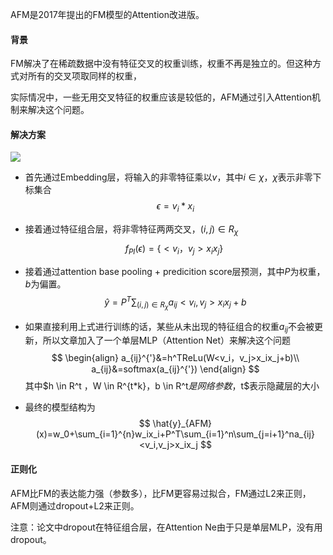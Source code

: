 AFM是2017年提出的FM模型的Attention改进版。

#### 背景

FM解决了在稀疏数据中没有特征交叉的权重训练，权重不再是独立的。但这种方式对所有的交叉项取同样的权重，

实际情况中，一些无用交叉特征的权重应该是较低的，AFM通过引入Attention机制来解决这个问题。

#### 解决方案

![](C:\Users\Lunus\Desktop\推荐系统\图\AFM结构.jpg)

- 首先通过Embedding层，将输入的非零特征乘以$v$，其中$i \in \chi$，$\chi​$表示非零下标集合
  $$
  \epsilon = v_i * x_i
  $$

- 接着通过特征组合层，将非零特征两两交叉，$(i,j) \in R_{\chi}​$
  $$
  f_{PI}(\epsilon)= \{<v_i，v_j>x_ix_j\}\
  $$

- 接着通过attention base pooling + predicition score层预测，其中$P$为权重，$b$为偏置。
  $$
  \hat{y} = P^T\sum_{(i,j)\in R_\chi}a_{ij}<v_i,v_j>x_ix_j+b
  $$

- 如果直接利用上式进行训练的话，某些从未出现的特征组合的权重$a_{ij}$不会被更新，所以文章加入了一个单层MLP（Attention Net）来解决这个问题
  $$
  \begin{align}
  a_{ij}^{'}&=h^TReLu(W<v_i，v_j>x_ix_j+b)\\
  a_{ij}&=softmax(a_{ij}^{'})
  \end{align}
  $$
  其中$h \in R^t $，$W \in R^{t*k}$，$b \in R^t$是网络参数，$t$表示隐藏层的大小

- 最终的模型结构为
  $$
  \hat{y}_{AFM}(x)=w_0+\sum_{i=1}^{n}w_ix_i+P^T\sum_{i=1}^n\sum_{j=i+1}^na_{ij}<v_i,v_j>x_ix_j
  $$
  

#### 正则化

AFM比FM的表达能力强（参数多），比FM更容易过拟合，FM通过L2来正则，AFM则通过dropout+L2来正则。

注意：论文中dropout在特征组合层，在Attention Ne由于只是单层MLP，没有用dropout。